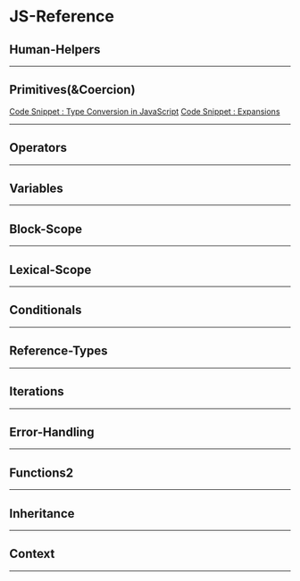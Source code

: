 # JS-Reference

## __Human-Helpers__

___

## __Primitives(&Coercion)__
  [Code Snippet : Type Conversion in JavaScript](https://github.com/Joaoviana/Type-Conversion-Snippet)
  [Code Snippet : Expansions ](https://github.com/Joaoviana/Expansions)
___

## __Operators__

___

## __Variables__

___

## __Block-Scope__

___
## __Lexical-Scope__

___
## __Conditionals__

___


## __Reference-Types__

___


## __Iterations__

___


## __Error-Handling__

___


## __Functions2__

___

## __Inheritance__

___
## __Context__

___



